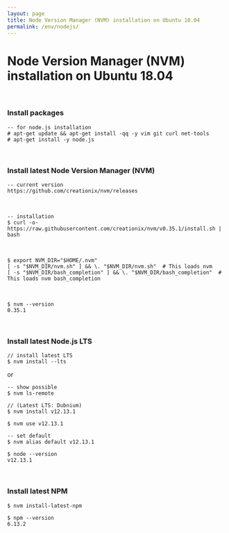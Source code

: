 ```yaml
---
layout: page
title: Node Version Manager (NVM) installation on Ubuntu 18.04
permalink: /env/nodejs/
---
```


# Node Version Manager (NVM) installation on Ubuntu 18.04

<br/>

### Install packages

    -- for node.js installation
    # apt-get update && apt-get install -qq -y vim git curl net-tools
    # apt-get install -y node.js

<br/>

### Install latest Node Version Manager (NVM)

    -- current version
    https://github.com/creationix/nvm/releases

<br/>

    -- installation
    $ curl -o- https://raw.githubusercontent.com/creationix/nvm/v0.35.1/install.sh | bash

<br/>

    $ export NVM_DIR="$HOME/.nvm"
    [ -s "$NVM_DIR/nvm.sh" ] && \. "$NVM_DIR/nvm.sh"  # This loads nvm
    [ -s "$NVM_DIR/bash_completion" ] && \. "$NVM_DIR/bash_completion"  # This loads nvm bash_completion

<br/>

    $ nvm --version
    0.35.1

<br/>

### Install latest Node.js LTS

    // install latest LTS
    $ nvm install --lts

or

    -- show possible
    $ nvm ls-remote

    // (Latest LTS: Dubnium)
    $ nvm install v12.13.1

    $ nvm use v12.13.1

    -- set default
    $ nvm alias default v12.13.1

    $ node --version
    v12.13.1

<br/>

### Install latest NPM

    $ nvm install-latest-npm

    $ npm --version
    6.13.2



<!--

,
  "rules": {
    "no-extra-semi": "error",
    "semi": [2, "always"],
    "arrow-parens": [2, "always"]
  }
  
-->

<!--
    "jsx-a11y/label-has-for": 0,
-->


<!-- <br/>

**package.json**

```js
"lint": "./node_modules/.bin/eslint **/*.js",
"start": "npm run lint & nodemon server.js"
``` -->



<!--

<br/>

# Lint

```bash
$ npm install --save-dev eslint-config-react-app eslint-plugin-react
$ npm install --save-dev eslint-plugin-flowtype
$ npm install --save-dev babel-eslint
```


<br/>

    $ npm install --save-dev eslint eslint-config-prettier eslint-plugin-prettier








<br/>

# Babel

    $ npm install --save-dev babel-eslint babel-core babel-preset-env babel-plugin-transform-class-properties

<br/>

**.babelrc**

<br/>

```js
{
  "presets": [
    [
      "env",
      {
        "targets": {
          "browsers": ["last 2 versions"]
        }
      }
    ]
  ],
  "plugins": ["transform-class-properties"]
}
```

<br/>

**.eslintrc**

```js
{
  …
  "parser": "babel-eslint",
  …
}
```

<br/>

### JSHINT (Possible not needed)

**.jshintrc**

```js
{
  "predef": ["angular"]
}

"undef" : true, // Require all non-global variables be declared before they are used.
"strict" : true // Require `use strict` pragma in every file.

```
-->

<!--


<br/>



### Esling Standard

    $ npm install --save-dev eslint eslint-config-standard eslint-plugin-import eslint-plugin-node eslint-plugin-promise eslint-plugin-standard

<br/>

**.eslintrc**

<br/>

```js
{
  "extends": "standard",
  "rules": {
    "no-extra-semi": "error",
    "semi": [2, "always"]
  }
}
```

-->
